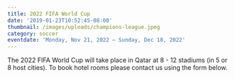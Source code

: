```yaml
---
title: 2022 FIFA World Cup
date: '2019-01-23T10:52:45-08:00'
thumbnail: /images/uploads/champions-league.jpeg
category: soccer
eventdate: 'Monday, Nov 21, 2022 – Sunday, Dec 18, 2022'
---
```


The 2022 FIFA World Cup  will take place in Qatar at 8 - 12 stadiums (in 5 or 8 host cities). To book hotel rooms please contact us using the form below.
